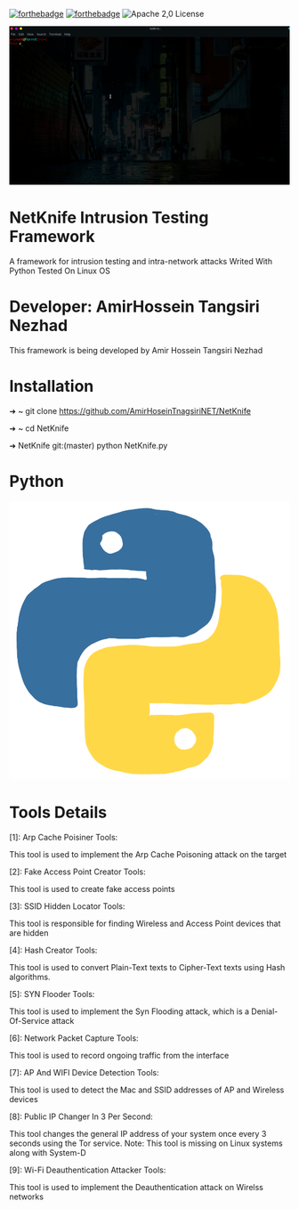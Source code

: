 [![forthebadge](https://forthebadge.com/images/badges/made-with-python.svg)](https://forthebadge.com)
[![forthebadge](https://forthebadge.com/images/badges/built-with-love.svg)](https://forthebadge.com)
![Apache 2,0 License](https://img.shields.io/badge/license-Apache%202.0-blue)
<p align="center">
  <img src="Logo/Net.gif" alt="Master">
</p>

# NetKnife Intrusion Testing Framework
A framework for intrusion testing and intra-network attacks
Writed With Python 
Tested On Linux OS 
# Developer: AmirHossein Tangsiri Nezhad
This framework is being developed by Amir Hossein Tangsiri Nezhad

# Installation
➜  ~ git clone https://github.com/AmirHoseinTnagsiriNET/NetKnife 

➜  ~ cd NetKnife 

➜  NetKnife git:(master) python NetKnife.py 

# Python
<p align="center">
  <img src="Logo/Python-Logo.gif" alt="Master">
</p>

# Tools Details 

[1]: Arp Cache Poisiner Tools:

This tool is used to implement the Arp Cache Poisoning attack on the target

[2]: Fake Access Point Creator Tools:

This tool is used to create fake access points

[3]: SSID Hidden Locator Tools:

This tool is responsible for finding Wireless and Access Point devices that are hidden

[4]: Hash Creator Tools:

This tool is used to convert Plain-Text texts to Cipher-Text texts using Hash algorithms.

[5]: SYN Flooder Tools:

This tool is used to implement the Syn Flooding attack, which is a Denial-Of-Service attack

[6]: Network Packet Capture Tools:

This tool is used to record ongoing traffic from the interface

[7]: AP And WIFI Device Detection Tools:

This tool is used to detect the Mac and SSID addresses of AP and Wireless devices

[8]: Public IP Changer In 3 Per Second:

This tool changes the general IP address of your system once every 3 seconds using the Tor service.
Note: This tool is missing on Linux systems along with System-D

[9]: Wi-Fi Deauthentication Attacker Tools:

This tool is used to implement the Deauthentication attack on Wirelss networks
